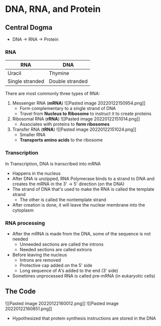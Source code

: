 # DNA, RNA, and Protein
## Central Dogma
- DNA -> RNA -> Protein
### RNA
| RNA             | DNA             |
| --------------- | --------------- |
| Uracil          | Thymine         |
| Single stranded | Double stranded | 

There are most commonly three types of RNA:
1. Messenger RNA (**mRNA**)
	![[Pasted image 20220122150954.png]]
	- Form complementary to a single strand of DNA
	- Travel from **Nucleus to Ribosome** to instruct it to create proteins
2. Ribosomal RNA (**rRNA**)
	![[Pasted image 20220122151014.png]]
	- Associates with proteins to **form ribosomes**
3. Transfer RNA (**tRNA**)
	![[Pasted image 20220122151024.png]]
	- Smaller RNA
	- **Transports amino acids** to the ribosome

### Transcription
In Transcription, DNA is transcribed into mRNA
- Happens in the nucleus
- After DNA is unzipped, RNA Polymerase binds to a strand to DNA and creates the mRNA in the 3' -> 5' direction (on the DNA)
- The strand of DNA that's used to make the RNA is called the template strand
	- The other is called the nontemplate strand
- After creation is done, it will leave the nuclear membrane into the cytoplasm

### RNA processing
- After the mRNA is made from the DNA, some of the sequence is not needed
	- Unneeded sections are called the introns
	- Needed sections are called extrons
- Before leaving the nucleus
	- Introns are removed
	- Protective cap added on the 5' side
	- Long sequence of A's added to the end (3' side)
- Sometimes unprocessed RNA is called pre-mRNA (in eukaryotic cells)

## The Code
![[Pasted image 20220122160012.png]]
![[Pasted image 20220122160851.png]]

- Hypothesized that protein synthesis instructions are stored in the DNA